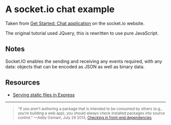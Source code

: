# A socket.io chat example

Taken from [Get Started: Chat application](https://socket.io/get-started/chat/) on the socket.io website.

The original tutorial used JQuery, this is rewritten to use pure JavaScript.

## Notes

Socket.IO enables the sending and receiving any events required, with any data: objects that can be encoded as JSON as well as binary data.

## Resources

- [Serving static files in Express](https://expressjs.com/en/starter/static-files.html)

---

> <small>“If you aren’t authoring a package that is intended to be consumed by others (e.g., you’re building a web app), you should always check installed packages into source control.” —Addy Osmani, July 29 2013, [Checking in front-end dependencies](https://addyosmani.com/blog/checking-in-front-end-dependencies/#more-5510)</small>
